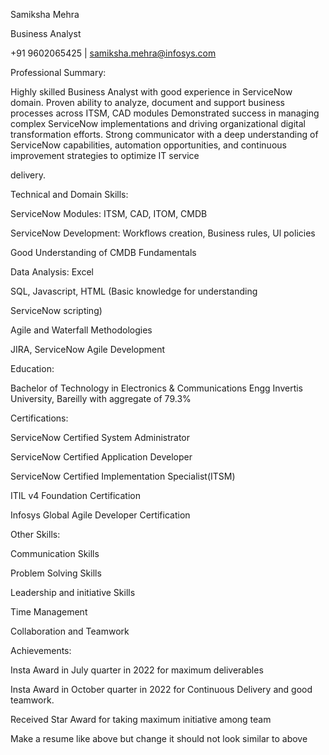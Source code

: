 Samiksha Mehra

Business Analyst

+91 9602065425 | samiksha.mehra@infosys.com

Professional Summary:

Highly skilled Business Analyst with good experience in ServiceNow domain. Proven ability to analyze, document and support business processes across ITSM, CAD modules Demonstrated success in managing complex ServiceNow implementations and driving organizational digital transformation efforts. Strong communicator with a deep understanding of ServiceNow capabilities, automation opportunities, and continuous improvement strategies to optimize IT service

delivery.

Technical and Domain Skills:

ServiceNow Modules: ITSM, CAD, ITOM, CMDB

ServiceNow Development: Workflows creation, Business rules, Ul policies

Good Understanding of CMDB Fundamentals

Data Analysis: Excel

SQL, Javascript, HTML (Basic knowledge for understanding

ServiceNow scripting)

Agile and Waterfall Methodologies

JIRA, ServiceNow Agile Development

Education:

Bachelor of Technology in Electronics & Communications Engg Invertis University, Bareilly with aggregate of 79.3%

Certifications:

ServiceNow Certified System Administrator

ServiceNow Certified Application Developer

ServiceNow Certified Implementation Specialist(ITSM)

ITIL v4 Foundation Certification

Infosys Global Agile Developer Certification

Other Skills:

Communication Skills

Problem Solving Skills

Leadership and initiative Skills

Time Management

Collaboration and Teamwork

Achievements:

Insta Award in July quarter in 2022 for maximum deliverables

Insta Award in October quarter in 2022 for Continuous Delivery and good teamwork.

Received Star Award for taking maximum initiative among team


Make a resume like above but change it should not look similar to above 

